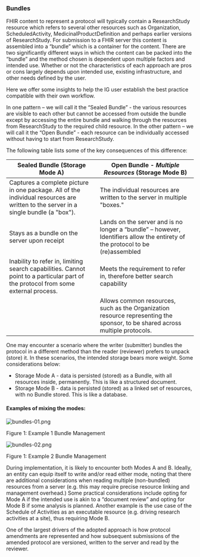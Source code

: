 ### Bundles

FHIR content to represent a protocol will typically contain a ResearchStudy resource which refers to several other resources such as Organization, ScheduledActivity, MedicinalProductDefinition and perhaps earlier versions of ResearchStudy. For submission to a FHIR server this content is assembled into a “bundle” which is a container for the content. There are two significantly different ways in which the content can be packed into the “bundle” and the method chosen is dependent upon multiple factors and intended use. Whether or not the characteristics of each approach are pros or cons largely depends upon intended use, existing infrastructure, and other needs defined by the user.

Here we offer some insights to help the IG user establish the best practice compatible with their own workflow. 

In one pattern – we will call it the “Sealed Bundle” - the various resources are visible to each other but cannot be accessed from outside the bundle except by accessing the entire bundle and walking through the resources from ResearchStudy to the required child resource. In the other pattern – we will call it the “Open Bundle” - each resource can be individually accessed without having to start from ResearchStudy.

The following table lists some of the key consequences of this difference:

 

| **Sealed Bundle**      (Storage Mode A)                      | **Open Bundle** - *Multiple  Resources*      (Storage Mode B) |
| ------------------------------------------------------------ | ------------------------------------------------------------ |
| Captures a complete picture in one package. All of the individual  resources are written to the server in a single bundle (a "box"). | The individual resources are written to the server in multiple  "boxes." |
| Stays as a bundle on the server upon receipt                 | Lands on the server and is no longer a “bundle” – however, Identifiers  allow the entirety of the protocol to be (re)assembled |
| Inability to refer in, limiting search capabilities. Cannot point  to a particular part of the protocol from some external process. | Meets the requirement to refer in, therefore better search  capability |
|                                                              | Allows common resources, such as the Organization resource  representing the sponsor, to be shared across multiple protocols. |

 

One may encounter a scenario where the writer (submitter) bundles the protocol in a different method than the reader (reviewer) prefers to unpack (store) it. In these scenarios, the intended storage bears more weight.  Some considerations below:

- Storage Mode A - data is persisted (stored) as a Bundle, with all resources inside, permanently. This is like a structured document.
- Storage Mode B - data is persisted (stored) as a linked set of resources, with no Bundle stored. This is like a database.

####  Examples of mixing the modes:

<div><img src="bundles-01.png" alt="bundles-01.png" style="max-width: 80%;
 height: auto;" />
<p>Figure 1: Example 1 Bundle Management</p></div>

 <div><img src="bundles-02.png" alt="bundles-02.png" style="max-width: 80%;
 height: auto;" />
<p>Figure 1: Example 2 Bundle Management</p></div>

During implementation, it is likely to encounter both Modes A and B. Ideally, an entity can equip itself to write and/or read either mode, noting that there are additional considerations when reading multiple (non-bundled) resources from a server (e.g. this may require precise resource linking and management overhead.)  Some practical considerations include opting for Mode A if the intended use is akin to a “document review” and opting for Mode B if some analysis is planned. Another example is the use case of the Schedule of Activities as an executable resource (e.g. driving research activities at a site), thus requiring Mode B.

One of the largest drivers of the adopted approach is how protocol amendments are represented and how subsequent submissions of the amended protocol are versioned, written to the server and read by the reviewer. 